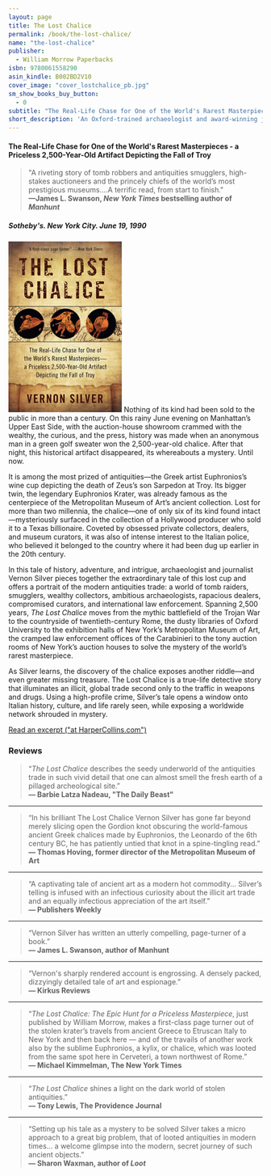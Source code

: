 ```yaml
---
layout: page
title: The Lost Chalice
permalink: /book/the-lost-chalice/
name: "the-lost-chalice"
publisher: 
  - William Morrow Paperbacks
isbn: 9780061558290
asin_kindle: B002BD2V10
cover_image: "cover_lostchalice_pb.jpg"
sm_show_books_buy_button: 
  - 0
subtitle: "The Real-Life Chase for One of the World's Rarest Masterpieces - a Priceless 2,500-Year-Old Artifact Depicting the Fall of Troy"
short_description: 'An Oxford-trained archaeologist and award-winning journalist based in Rome, Vernon Silver brings us <em>The Lost Chalice</em>, the electrifying true story of the race to secure a priceless, 2,500-year-old cup depicting the fall of Troy—a lost treasure crafted by Euphronios, an artist widely considered “the Leonardo Da Vinci of ancient Greece.” A gripping, real life mystery, <em>The Lost Chalice</em> gives readers a behind-the-scenes look at the inner workings of great museums and antiquities collections—exposing a world of greed, backstabbing, and double-dealing.'
---
```

#### The Real-Life Chase for One of the World's Rarest Masterpieces - a Priceless 2,500-Year-Old Artifact Depicting the Fall of Troy

> "A riveting story of tomb robbers and antiquities smugglers, high-stakes auctioneers and the princely chiefs of the world’s most prestigious museums….A terrific read, from start to finish."  
**—James L. Swanson, *New York Times* bestselling author of _Manhunt_**


##### _Sotheby's. New York City. June 19, 1990_

![The Lost Chalice](/assets/img/cover_lostchalice_pb.jpg)
Nothing of its kind had been sold to the public in more than a century. On this rainy June evening on Manhattan&#8217;s Upper East Side, with the auction-house showroom crammed with the wealthy, the curious, and the press, history was made when an anonymous man in a green golf sweater won the 2,500-year-old chalice. After that night, this historical artifact disappeared, its whereabouts a mystery. Until now.

It is among the most prized of antiquities&#8212;the Greek artist Euphronios&#8217;s wine cup depicting the death of Zeus&#8217;s son Sarpedon at Troy. Its bigger twin, the legendary Euphronios Krater, was already famous as the centerpiece of the Metropolitan Museum of Art&#8217;s ancient collection. Lost for more than two millennia, the chalice&#8212;one of only six of its kind found intact&#8212;mysteriously surfaced in the collection of a Hollywood producer who sold it to a Texas billionaire. Coveted by obsessed private collectors, dealers, and museum curators, it was also of intense interest to the Italian police, who believed it belonged to the country where it had been dug up earlier in the 20th century.

In this tale of history, adventure, and intrigue, archaeologist and journalist Vernon Silver pieces together the extraordinary tale of this lost cup and offers a portrait of the modern antiquities trade: a world of tomb raiders, smugglers, wealthy collectors, ambitious archaeologists, rapacious dealers, compromised curators, and international law enforcement. Spanning 2,500 years, <i>The Lost Chalice</i> moves from the mythic battlefield of the Trojan War to the countryside of twentieth-century Rome, the dusty libraries of Oxford University to the exhibition halls of New York&#8217;s Metropolitan Museum of Art, the cramped law enforcement offices of the Carabinieri to the tony auction rooms of New York&#8217;s auction houses to solve the mystery of the world&#8217;s rarest masterpiece.

As Silver learns, the discovery of the chalice exposes another riddle&#8212;and even greater missing treasure. The Lost Chalice is a true-life detective story that illuminates an illicit, global trade second only to the traffic in weapons and drugs. Using a high-profile crime, Silver&#8217;s tale opens a window onto Italian history, culture, and life rarely seen, while exposing a worldwide network shrouded in mystery.

[Read an excerpt ("at HarperCollins.com")](http://www.harpercollins.com/browseinside/index.aspx?isbn13=9780061558290)




### Reviews

>“*The Lost Chalice* describes the seedy underworld of the antiquities trade in such vivid detail that one can almost smell the fresh earth of a pillaged archeological site.”  
**— Barbie Latza Nadeau, "The Daily Beast"**

---
			
>“In his brilliant The Lost Chalice Vernon Silver has gone far beyond merely slicing open the Gordion knot obscuring the world-famous ancient Greek chalices made by Euphronios, the Leonardo of the 6th century BC, he has patiently untied that knot in a spine-tingling read.”  
**— Thomas Hoving, former director of the Metropolitan Museum of Art**

---
			
>“A captivating tale of ancient art as a modern hot commodity... Silver’s telling is infused with an infectious curiosity about the illicit art trade and an equally infectious appreciation of the art itself.”  
**— Publishers Weekly**

---
			
>“Vernon Silver has written an utterly compelling, page-turner of a book.”  
**— James L. Swanson, author of Manhunt**

---

>“Vernon's sharply rendered account is engrossing. A densely packed, dizzyingly detailed tale of art and espionage.”  
**— Kirkus Reviews**

---

>“*The Lost Chalice: The Epic Hunt for a Priceless Masterpiece*, just published by William Morrow, makes a first-class page turner out of the stolen krater’s travels from ancient Greece to Etruscan Italy to New York and then back here — and of the travails of another work also by the sublime Euphronios, a kylix, or chalice, which was looted from the same spot here in Cerveteri, a town northwest of Rome.”  
**— Michael Kimmelman, The New York Times**

---
			
>“*The Lost Chalice* shines a light on the dark world of stolen antiquities.”  
**— Tony Lewis, The Providence Journal**

---
			
>“Setting up his tale as a mystery to be solved Silver takes a micro approach to a great big problem, that of looted antiquities in modern times... a welcome glimpse into the modern, secret journey of such ancient objects.”  
**— Sharon Waxman, author of *Loot***


